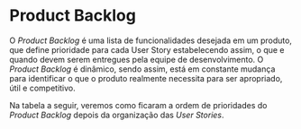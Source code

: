 # Product Backlog

O _Product Backlog_ é uma lista de funcionalidades desejada em um produto, que define prioridade para cada User Story estabelecendo assim, o que e quando devem serem entregues pela equipe de desenvolvimento. O _Product Backlog_ é dinâmico, sendo assim, está em constante mudança para identificar o que o produto realmente necessita para ser apropriado, útil e competitivo.

Na tabela a seguir, veremos como ficaram a ordem de prioridades do _Product Backlog_ depois da organização das _User Stories_.


